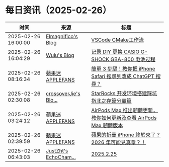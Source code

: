 ﻿# 每日资讯（2025-02-26）

|时间|来源|标题|
|---|---|---|
|2025-02-26 16:00:00|[Elmagnifico's Blog](http://elmagnifico.tech/feed.xml)|[VSCode CMake工作流](https://elmagnifico.tech/2025/02/27/VSC-CMake-Workflow/)|
|2025-02-26 16:04:29|[Wulu's Blog](https://wulu.zone/feed/post.xml)|[记录 DIY 更换 CASIO G-SHOCK GBA-800 电池过程](https://wulu.zone/posts/casio-gba800-battery-replacement)|
|2025-02-26 08:16:34|[蘋果迷 APPLEFANS](https://applefans.today/feed/)|[簡單 3 步驟！教你把 iPhone Safari 搜尋列改成 ChatGPT 搜尋？](https://applefans.today/2025-02-how-to-use-chatgpt-search-extension-in-safari/)|
|2025-02-26 02:30:08|[crossoverJie's Blo...](https://crossoverjie.top/atom.xml)|[StarRocks 开发环境搭建踩坑指北之存算分离篇](http://crossoverjie.top/2025/02/26/ob/StarRocks-dev-shard-data-build/)|
|2025-02-26 03:24:12|[蘋果迷 APPLEFANS](https://applefans.today/feed/)|[AirPods Max 推出韌體更新，教你如何更新及查看 AirPods Max 韌體版本](https://applefans.today/2025-02-new-firmware-available-for-airpods-max-with-lightning-port/)|
|2025-02-26 02:39:59|[蘋果迷 APPLEFANS](https://applefans.today/feed/)|[蘋果的折疊 iPhone 終於來了？2026 年可能見真章？！](https://applefans.today/2025-02-folding-iphone-has-no-crease-rumors/)|
|2025-02-26 06:43:03|[JustZht's EchoCham...](https://www.justzht.com/rss/)|[2025.2.25](https://www.justzht.com/2025-2-25/)|
